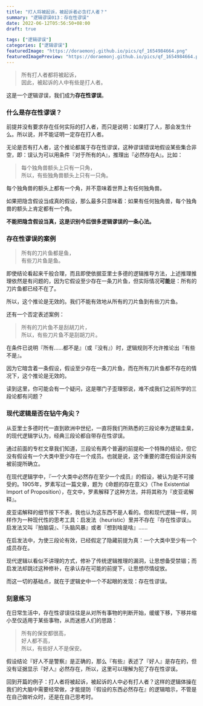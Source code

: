 ```yaml
---
title: "打人将被起诉，被起诉者必含打人者？"
summary: "逻辑谬误013：存在性谬误"
date: 2022-06-12T05:56:50+08:00
draft: true

tags: ["逻辑谬误"]
categories: ["逻辑谬误"]
featuredImage: "https://doraemonj.github.io/pics/qf_1654984664.png"
featuredImagePreview: "https://doraemonj.github.io/pics/qf_1654984664.png"
---
```


>   所有打人者都将被起诉，<br />
>   因此，被起诉的人中有些是打人者。

这是一个逻辑谬误，我们成为**存在性谬误**。

### 什么是存在性谬误？

前提并没有要求存在任何实际的打人者，而只是说明：如果打了人，那会发生什么。所以说，并不能证明一定存在打人者。

无论是否有打人者，这个推论都属于存在性谬误，这种谬误错误地假设某些集合非空，即：误认为可以用条件『对于所有的A』，推理出『必然存在A』。比如：

>   每个独角兽额头上只有一只角，<br />
>   所以，有些独角兽额头上只有一只角。

每个独角兽的额头上都有一个角，并不意味着世界上有任何独角兽。

如果把隐含假设当成真的假设，那么最多只意味着：如果有任何独角兽，每个独角兽的额头上肯定都有一个角。

**不能把隐含假设当真，这是识别今后很多逻辑谬误的一条心法。**

### 存在性谬误的案例

>   所有的刀片鱼都是鱼，<br />
>   有些刀片鱼是鱼。

即使结论看起来千般合理，而且即使依据亚里士多德的逻辑推导方法，上述推理推理依然是有问题的，因为它假设至少存在一条刀片鱼，但实际情况**可能**是：所有的刀片鱼都已经不在了。

所以，这个推论是无效的。我们不能有效地从所有的刀片鱼到有些刀片鱼。

还有一个否定表述案例：

>   所有的刀片鱼不是刮胡刀片，<br />
>   所以，有些刀片鱼不是刮胡刀片。

在条件已说明『所有……都不是』（或『没有』）时，逻辑规则不允许推论出『有些不是』。

因为它暗含着一条假设，假设至少存在一条刀片鱼，而在所有刀片鱼都不存在的情况下，这个推论是无效的。

读到这里，你可能会有一个疑问，这是哪门子歪理邪说，难不成我们之前所学的三段论都有问题？

### 现代逻辑是否在钻牛角尖？

从亚里士多德时代一直到欧洲中世纪，一直将我们所熟悉的三段论奉为逻辑圭臬，的现代逻辑学认为，经典三段论都自带存在性谬误。

通过前面的专栏文章我们知道，三段论有两个普遍的前提和一个特殊的结论，但它没有假设有一个大类中至少存在一个成员。也就是说，这个重要的潜在假设并没有被前提所确立。

在现代逻辑学中，『一个大类中必然存在至少一个成员』的假设，被认为是不可接受的。1905年，罗素写过一篇文章，题为《命题的存在意义》（The Existential Import of Proposition），在文中，罗素解释了这种方法，并将其称为『皮亚诺解释』。

皮亚诺解释的细节按下不表，我也认为这东西不是人看的。但和现代逻辑一样，同样作为一种现代性的思考工具：启发法（heuristic）里并不存在『存在性谬误』。启发法又叫『拍脑袋』、『头脑风暴』或者『想到啥是啥』……

在启发法中，为使三段论有效，已经假定了隐藏前提为真：一个大类中至少有一个成员存在。

现代逻辑以看似不讲理的方式，修补了传统逻辑推理的漏洞，让思想备受禁锢；而启发法却跳过这种修补，在承认存在可能的前提下，让思想尽情绽放。

而这一切的基础点，就在于逻辑史中一个不起眼的发现：存在性谬误。

### 刻意练习

在日常生活中，存在性谬误往往是从对所有事物的判断开始，缓缓下移，下移并缩小至仅适用于某些事物，从而迷惑人们的思路：

>   所有的保安都很高，<br />
>   好人都不高，<br />
>   所以，有些好人不是保安。

假设结论『好人不是警察』是正确的，那么『有些』表述了『好人』是存在的，但没有证据显示『好人』必然存在，所以，这里可以理解为犯了存在性谬误。

回到开篇的例子：打人者将被起诉，被起诉的人中必有打人者？这样的逻辑体操在我们的大脑中需要经常做，才能提防『假设的东西必然存在』的逻辑暗示，不管是在自己做听众时，还是在自己思考时。
